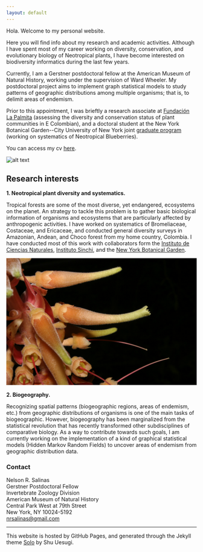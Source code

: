 ```yaml
---
layout: default
---
```


Hola. Welcome to my personal website.

Here you will find info about my research and academic activities. Although I have spent most of my career working on diversity, conservation, and evolutionary biology of Neotropical plants, I have become interested on biodiversity informatics during the last few years.

Currently, I am a Gerstner postdoctoral fellow at the American Museum of Natural History, working under the supervision of Ward Wheeler.
My postdoctoral project aims to implement graph statistical models to study patterns of geographic distributions among multiple organisms; that is, to delimit areas of endemism.

Prior to this appointment, I was brieftly a research associate at [Fundación La Palmita](http://lapalmita.com.co/pagina/) (assessing the diversity and conservation status of plant communities in E Colombian), and a doctoral student at the New York Botanical Garden--City University of New York joint [graduate program](http://www.nybg.org/science-new/about/CMP-Graduate-Studies.php) (working on systematics of Neotropical Blueberries).

You can access my cv [here](nrsalinas_cv.pdf).

![alt text](IMG_5172.JPG "Collecting plants in Norte de Santander, Colombia")


## Research interests

__1. Neotropical plant diversity and systematics.__

Tropical forests are some of the most diverse, yet endangered, ecosystems on the planet. An strategy to tackle this problem is to gather basic biological information of organisms and ecosystems that are particularly affected by anthropogenic activities. I have worked on systematics of Bromeliaceae, Costaceae, and Ericaceae, and conducted general diversity surveys in Amazonian, Andean, and Choco forest from my home country, Colombia. I have conducted most of this work with collaborators form the [Instituto de Ciencias Naturales](http://ciencias.bogota.unal.edu.co/icn/ "ICN"), [Instituto Sinchi](http://www.sinchi.org.co/), and the [New York Botanical Garden](http://www.nybg.org/science-new/).

![](IMG_5189.png "Orthaea cordata")

__2. Biogeography.__

Recognizing spatial patterns (biogeographic regions, areas of endemism, etc.) from geographic distributions of organisms is one of the main tasks of biogeographic. However, biogeography has been marginalized from the statistical revolution that has recently transformed other subdisciplines of comparative biology. As a way to contribute towards such goals, I am currently working on the implementation of a kind of graphical statistical models (Hidden Markov Random Fields) to uncover areas of endemism from geographic distribution data.

### Contact

Nelson R. Salinas  
Gerstner Postdoctoral Fellow  
Invertebrate Zoology Division  
American Museum of Natural History  
Central Park West at 79th Street  
New York, NY 10024-5192  
nrsalinas@gmail.com

______

This website is hosted by GitHub Pages, and generated through the Jekyll theme [Solo](http://chibicode.github.io/solo) by Shu Uesugi.
